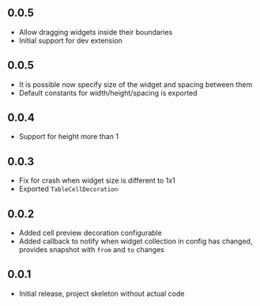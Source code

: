 ## 0.0.5

* Allow dragging widgets inside their boundaries
* Initial support for dev extension


## 0.0.5

* It is possible now specify size of the widget and spacing between them
* Default constants for width/height/spacing is exported


## 0.0.4

* Support for height more than 1


## 0.0.3

* Fix for crash when widget size is different to 1x1
* Exported `TableCellDecoration`


## 0.0.2

* Added cell preview decoration configurable
* Added callback to notify when widget collection in config has changed, provides snapshot with `from` and `to` changes

## 0.0.1

* Initial release, project skeleton without actual code
